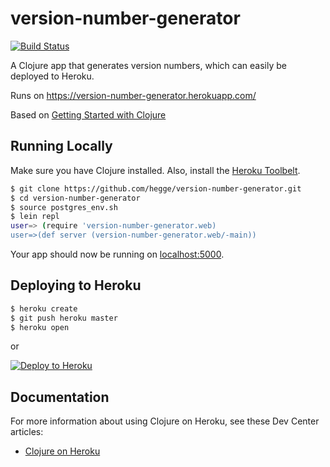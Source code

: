 # version-number-generator

[![Build Status](https://travis-ci.org/hegge/version-number-generator.svg?branch=master)](https://travis-ci.org/hegge/version-number-generator)

A Clojure app that generates version numbers, which can easily be deployed to Heroku.

Runs on https://version-number-generator.herokuapp.com/

Based on [Getting Started with Clojure](https://devcenter.heroku.com/articles/getting-started-with-clojure)

## Running Locally

Make sure you have Clojure installed.  Also, install the [Heroku Toolbelt](https://toolbelt.heroku.com/).

```sh
$ git clone https://github.com/hegge/version-number-generator.git
$ cd version-number-generator
$ source postgres_env.sh
$ lein repl
user=> (require 'version-number-generator.web)
user=>(def server (version-number-generator.web/-main))
```

Your app should now be running on [localhost:5000](http://localhost:5000/).

## Deploying to Heroku

```sh
$ heroku create
$ git push heroku master
$ heroku open
```

or

[![Deploy to Heroku](https://www.herokucdn.com/deploy/button.png)](https://heroku.com/deploy)

## Documentation

For more information about using Clojure on Heroku, see these Dev Center articles:

- [Clojure on Heroku](https://devcenter.heroku.com/categories/clojure)
